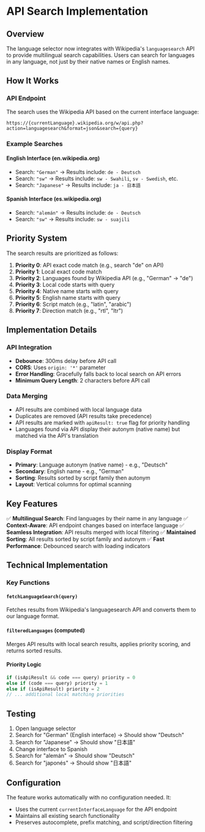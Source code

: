 # API Search Implementation

## Overview

The language selector now integrates with Wikipedia's `languagesearch` API to provide multilingual search capabilities. Users can search for languages in any language, not just by their native names or English names.

## How It Works

### API Endpoint

The search uses the Wikipedia API based on the current interface language:

```
https://{currentLanguage}.wikipedia.org/w/api.php?action=languagesearch&format=json&search={query}
```

### Example Searches

#### English Interface (en.wikipedia.org)

- Search: `"German"` → Results include: `de - Deutsch`
- Search: `"sw"` → Results include: `sw - Swahili`, `sv - Swedish`, etc.
- Search: `"Japanese"` → Results include: `ja - 日本語`

#### Spanish Interface (es.wikipedia.org)

- Search: `"alemán"` → Results include: `de - Deutsch`
- Search: `"sw"` → Results include: `sw - suajili`

## Priority System

The search results are prioritized as follows:

1. **Priority 0**: API exact code match (e.g., search "de" on API)
2. **Priority 1**: Local exact code match
3. **Priority 2**: Languages found by Wikipedia API (e.g., "German" → "de")
4. **Priority 3**: Local code starts with query
5. **Priority 4**: Native name starts with query
6. **Priority 5**: English name starts with query
7. **Priority 6**: Script match (e.g., "latin", "arabic")
8. **Priority 7**: Direction match (e.g., "rtl", "ltr")

## Implementation Details

### API Integration

- **Debounce**: 300ms delay before API call
- **CORS**: Uses `origin: '*'` parameter
- **Error Handling**: Gracefully falls back to local search on API errors
- **Minimum Query Length**: 2 characters before API call

### Data Merging

- API results are combined with local language data
- Duplicates are removed (API results take precedence)
- API results are marked with `apiResult: true` flag for priority handling
- Languages found via API display their autonym (native name) but matched via the API's translation

### Display Format

- **Primary**: Language autonym (native name) - e.g., "Deutsch"
- **Secondary**: English name - e.g., "German"
- **Sorting**: Results sorted by script family then autonym
- **Layout**: Vertical columns for optimal scanning

## Key Features

✅ **Multilingual Search**: Find languages by their name in any language
✅ **Context-Aware**: API endpoint changes based on interface language
✅ **Seamless Integration**: API results merged with local filtering
✅ **Maintained Sorting**: All results sorted by script family and autonym
✅ **Fast Performance**: Debounced search with loading indicators

## Technical Implementation

### Key Functions

#### `fetchLanguageSearch(query)`

Fetches results from Wikipedia's languagesearch API and converts them to our language format.

#### `filteredLanguages` (computed)

Merges API results with local search results, applies priority scoring, and returns sorted results.

#### Priority Logic

```javascript
if (isApiResult && code === query) priority = 0
else if (code === query) priority = 1
else if (isApiResult) priority = 2
// ... additional local matching priorities
```

## Testing

1. Open language selector
2. Search for "German" (English interface) → Should show "Deutsch"
3. Search for "Japanese" → Should show "日本語"
4. Change interface to Spanish
5. Search for "alemán" → Should show "Deutsch"
6. Search for "japonés" → Should show "日本語"

## Configuration

The feature works automatically with no configuration needed. It:

- Uses the current `currentInterfaceLanguage` for the API endpoint
- Maintains all existing search functionality
- Preserves autocomplete, prefix matching, and script/direction filtering
